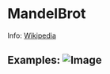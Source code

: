 MandelBrot
===
Info:
[Wikipedia](https://en.wikipedia.org/wiki/Mandelbrot_set)

Examples:
![Image](https://github.com/SadenPain/MandelBrot/blob/master/assets/mandelbrot.ppm "Image")
---

